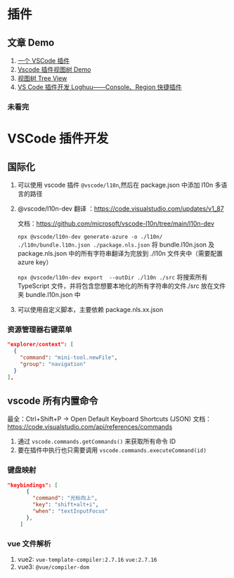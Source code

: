 # 插件

## 文章 Demo

1. [一个 VSCode 插件](https://juejin.cn/post/7119095066810908679)
2. [Vscode 插件视图树 Demo](https://github.com/microsoft/vscode-extension-samples/blob/main/tree-view-sample/src/extension.ts)
3. [视图树 Tree View](https://juejin.cn/post/6973944949003780104)
4. [VS Code 插件开发 Loghuu——Console、Region 快捷插件](https://juejin.cn/post/7324011403026366515?share_token=838449be-669a-4a7d-b03d-79690fdb9f86)

### 未看完

# VSCode 插件开发

## 国际化

1. 可以使用 vscode 插件 `@vscode/l10n`,然后在 package.json 中添加 l10n 多语言的路径
2. @vscode/l10n-dev 翻译 ：https://code.visualstudio.com/updates/v1_87

   文档：https://github.com/microsoft/vscode-l10n/tree/main/l10n-dev

   `npx @vscode/l10n-dev generate-azure -o ./l10n/ ./l10n/bundle.l10n.json ./package.nls.json` 将 bundle.l10n.json 及 package.nls.json 中的所有字符串翻译为完放到 ./l10n 文件夹中（需要配置 azure key）

   `npx @vscode/l10n-dev export  --outDir ./l10n ./src` 将搜索所有 TypeScript 文件，并将包含您想要本地化的所有字符串的文件./src 放在文件夹 bundle.l10n.json 中

3. 可以使用自定义脚本，主要依赖 package.nls.xx.json

### 资源管理器右键菜单

```json
"explorer/context": [
  {
    "command": "mini-tool.newFile",
    "group": "navigation"
  }
],
```

## vscode 所有内置命令

最全：Ctrl+Shift+P -> Open Default Keyboard Shortcuts (JSON)
文档：https://code.visualstudio.com/api/references/commands

1. 通过 `vscode.commands.getCommands()` 来获取所有命令 ID
2. 要在插件中执行也只需要调用 `vscode.commands.executeCommand(id)`

### 键盘映射

```json
"keybindings": [
      {
        "command": "光标向上",
        "key": "shift+alt+i",
        "when": "textInputFocus"
      },
    ]
```

### vue 文件解析

1. vue2: `vue-template-compiler:2.7.16` `vue:2.7.16`
2. vue3: `@vue/compiler-dom`
